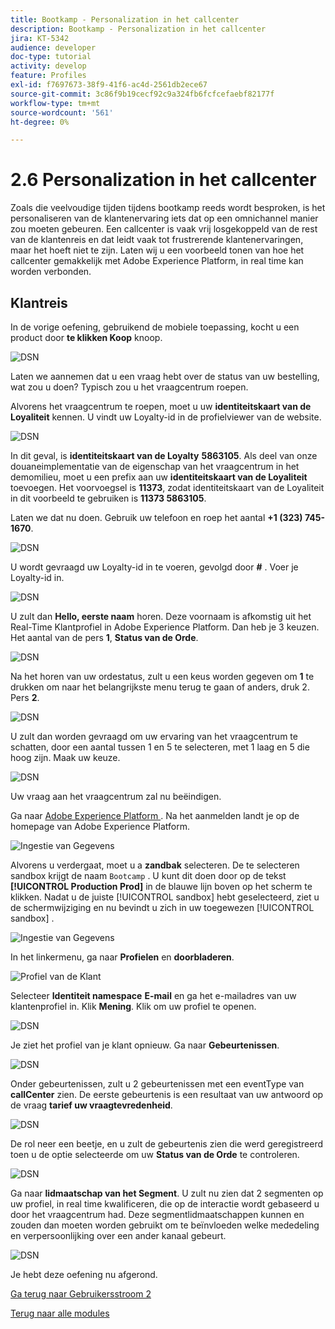 ```yaml
---
title: Bootkamp - Personalization in het callcenter
description: Bootkamp - Personalization in het callcenter
jira: KT-5342
audience: developer
doc-type: tutorial
activity: develop
feature: Profiles
exl-id: f7697673-38f9-41f6-ac4d-2561db2ece67
source-git-commit: 3c86f9b19cecf92c9a324fb6fcfcefaebf82177f
workflow-type: tm+mt
source-wordcount: '561'
ht-degree: 0%

---
```


# 2.6 Personalization in het callcenter

Zoals die veelvoudige tijden tijdens bootkamp reeds wordt besproken, is het personaliseren van de klantenervaring iets dat op een omnichannel manier zou moeten gebeuren. Een callcenter is vaak vrij losgekoppeld van de rest van de klantenreis en dat leidt vaak tot frustrerende klantenervaringen, maar het hoeft niet te zijn. Laten wij u een voorbeeld tonen van hoe het callcenter gemakkelijk met Adobe Experience Platform, in real time kan worden verbonden.

## Klantreis

In de vorige oefening, gebruikend de mobiele toepassing, kocht u een product door **te klikken Koop** knoop.

![ DSN ](./images/app20.png)

Laten we aannemen dat u een vraag hebt over de status van uw bestelling, wat zou u doen? Typisch zou u het vraagcentrum roepen.

Alvorens het vraagcentrum te roepen, moet u uw **identiteitskaart van de Loyaliteit** kennen. U vindt uw Loyalty-id in de profielviewer van de website.

![ DSN ](./images/cc1.png)

In dit geval, is **identiteitskaart van de Loyalty** **5863105**. Als deel van onze douaneimplementatie van de eigenschap van het vraagcentrum in het demomilieu, moet u een prefix aan uw **identiteitskaart van de Loyaliteit** toevoegen. Het voorvoegsel is **11373**, zodat identiteitskaart van de Loyaliteit in dit voorbeeld te gebruiken is **11373 5863105**.

Laten we dat nu doen. Gebruik uw telefoon en roep het aantal **+1 (323) 745-1670**.

![ DSN ](./images/cc2.png)

U wordt gevraagd uw Loyalty-id in te voeren, gevolgd door **#** . Voer je Loyalty-id in.

![ DSN ](./images/cc3.png)

U zult dan **Hello, eerste naam** horen. Deze voornaam is afkomstig uit het Real-Time Klantprofiel in Adobe Experience Platform. Dan heb je 3 keuzen. Het aantal van de pers **1**, **Status van de Orde**.

![ DSN ](./images/cc4.png)

Na het horen van uw ordestatus, zult u een keus worden gegeven om **1** te drukken om naar het belangrijkste menu terug te gaan of anders, druk 2. Pers **2**.

![ DSN ](./images/cc5.png)

U zult dan worden gevraagd om uw ervaring van het vraagcentrum te schatten, door een aantal tussen 1 en 5 te selecteren, met 1 laag en 5 die hoog zijn. Maak uw keuze.

![ DSN ](./images/cc6.png)

Uw vraag aan het vraagcentrum zal nu beëindigen.

Ga naar [ Adobe Experience Platform ](https://experience.adobe.com/platform). Na het aanmelden landt je op de homepage van Adobe Experience Platform.

![ Ingestie van Gegevens ](./images/home.png)

Alvorens u verdergaat, moet u a **zandbak** selecteren. De te selecteren sandbox krijgt de naam ``Bootcamp`` . U kunt dit doen door op de tekst **[!UICONTROL Production Prod]** in de blauwe lijn boven op het scherm te klikken. Nadat u de juiste [!UICONTROL sandbox] hebt geselecteerd, ziet u de schermwijziging en nu bevindt u zich in uw toegewezen [!UICONTROL sandbox] .

![ Ingestie van Gegevens ](./images/sb1.png)

In het linkermenu, ga naar **Profielen** en **doorbladeren**.

![ Profiel van de Klant ](./images/homemenu.png)

Selecteer **Identiteit namespace** **E-mail** en ga het e-mailadres van uw klantenprofiel in. Klik **Mening**. Klik om uw profiel te openen.

![ DSN ](./images/cc7.png)

Je ziet het profiel van je klant opnieuw. Ga naar **Gebeurtenissen**.

![ DSN ](./images/cc8.png)

Onder gebeurtenissen, zult u 2 gebeurtenissen met een eventType van **callCenter** zien. De eerste gebeurtenis is een resultaat van uw antwoord op de vraag **tarief uw vraagtevredenheid**.

![ DSN ](./images/cc9.png)

De rol neer een beetje, en u zult de gebeurtenis zien die werd geregistreerd toen u de optie selecteerde om uw **Status van de Orde** te controleren.

![ DSN ](./images/cc10.png)

Ga naar **lidmaatschap van het Segment**. U zult nu zien dat 2 segmenten op uw profiel, in real time kwalificeren, die op de interactie wordt gebaseerd u door het vraagcentrum had. Deze segmentlidmaatschappen kunnen en zouden dan moeten worden gebruikt om te beïnvloeden welke mededeling en verpersoonlijking over een ander kanaal gebeurt.

![ DSN ](./images/cc11.png)

Je hebt deze oefening nu afgerond.

[Ga terug naar Gebruikersstroom 2](./uc2.md)

[Terug naar alle modules](../../overview.md)
